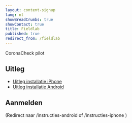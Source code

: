 ```yaml
---
layout: content-signup
lang: nl
showBreadCrumbs: true
showContact: true
title: Fieldlab
published: true
redirect_from: /fieldlab
---
```

CoronaCheck pilot

## Uitleg

- [Uitleg installatie iPhone](/nl/instructies-iphone)
- [Uitleg installatie Android](/nl/instructies-android)

## Aanmelden

(Redirect naar /instructies-android of /instructies-iphone )
